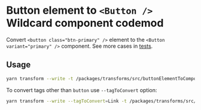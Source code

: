 # Button element to `<Button />` Wildcard component codemod

Convert `<button class="btn-primary" />` element to the `<Button variant="primary" />` component. See more cases in [tests](./__tests__/buttonElementToComponent.test.ts).

## Usage

```sh
yarn transform --write -t /packages/transforms/src/buttonElementToComponent/buttonElementToComponent.ts '/sourcegraph/client/!(wildcard)/src/**/*.{ts,tsx}'
```

To convert tags other than `button` use `--tagToConvert` option:

```sh
yarn transform --write --tagToConvert=Link -t /packages/transforms/src/buttonElementToComponent/buttonElementToComponent.ts '/sourcegraph/client/!(wildcard)/src/**/*.{ts,tsx}'
```
